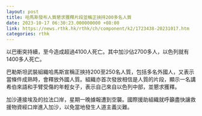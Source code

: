 ```yaml
---
layout: post
title: 哈馬斯發布人質懇求獲釋片段並稱正挾持200多名人質
date: 2023-10-17 06:30:23.000000000 +08:00
link: https://news.rthk.hk/rthk/ch/component/k2/1723438-20231017.htm
categories: rthk
---
```


以巴衝突持續，至今造成超過4100人死亡。其中加沙佔2700多人，以色列就有1400多人死亡。

巴勒斯坦武裝組織哈馬斯宣稱正挾持200至250名人質，包括多名外國人，又表示當條件成熟時，會釋放外國人質。組織亦首次發放相信是人質的片段，顯示一名講希伯來語和手臂受傷的年輕女子，表示自己來自以色列中部，並懇求獲釋。

加沙連接埃及的拉法口岸，星期一晚據報遭到空襲。國際援助組織就呼籲盡快讓救援物資經口岸進入加沙，以免當地發生人道主義災難。
